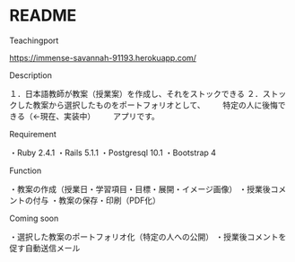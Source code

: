 # README

Teachingport

https://immense-savannah-91193.herokuapp.com/

Description

１．日本語教師が教案（授業案）を作成し、それをストックできる
２．ストックした教案から選択したものをポートフォリオとして、
　　特定の人に後悔できる（←現在、実装中）
　　アプリです。

Requirement

・Ruby 2.4.1
・Rails 5.1.1
・Postgresql 10.1
・Bootstrap 4

Function

・教案の作成（授業日・学習項目・目標・展開・イメージ画像）
・授業後コメントの付与
・教案の保存・印刷（PDF化）

Coming soon

・選択した教案のポートフォリオ化（特定の人への公開）
・授業後コメントを促す自動送信メール
